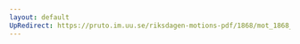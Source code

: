 ```yaml
---
layout: default
UpRedirect: https://pruto.im.uu.se/riksdagen-motions-pdf/1868/mot_1868__ak__328/mot_1868__ak__328-001.pdf
---
```

